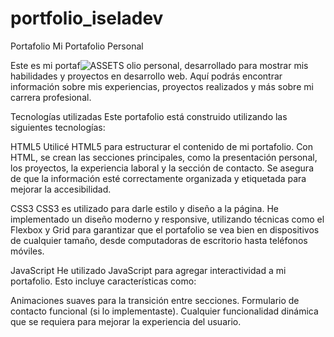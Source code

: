 # portfolio_iseladev
Portafolio
Mi Portafolio Personal

Este es mi portaf![ASSETS](https://github.com/user-attachments/assets/523d3b4b-3dc6-42f9-a39b-d28ffbbc10ed)
olio personal, desarrollado para mostrar mis habilidades y proyectos en desarrollo web. Aquí podrás encontrar información sobre mis experiencias, proyectos realizados y más sobre mi carrera profesional.

Tecnologías utilizadas
Este portafolio está construido utilizando las siguientes tecnologías:

HTML5
Utilicé HTML5 para estructurar el contenido de mi portafolio. Con HTML, se crean las secciones principales, como la presentación personal, los proyectos, la experiencia laboral y la sección de contacto. Se asegura de que la información esté correctamente organizada y etiquetada para mejorar la accesibilidad.

CSS3
CSS3 es utilizado para darle estilo y diseño a la página. He implementado un diseño moderno y responsive, utilizando técnicas como el Flexbox y Grid para garantizar que el portafolio se vea bien en dispositivos de cualquier tamaño, desde computadoras de escritorio hasta teléfonos móviles.

JavaScript
He utilizado JavaScript para agregar interactividad a mi portafolio. Esto incluye características como:

Animaciones suaves para la transición entre secciones.
Formulario de contacto funcional (si lo implementaste).
Cualquier funcionalidad dinámica que se requiera para mejorar la experiencia del usuario.
